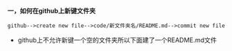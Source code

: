 #### 一，如何在github上新键文件夹
```html
github-->create new file-->code/新文件夹名/README.md-->commit new file
```
- github上不允许新键一个空的文件夹所以下面建了一个README.md文件
